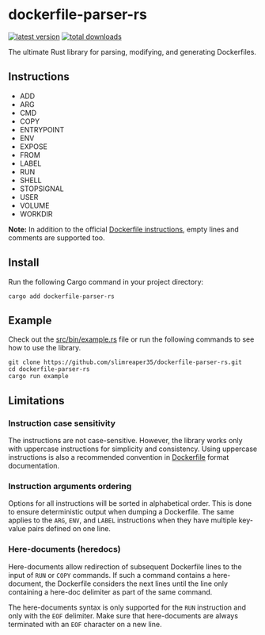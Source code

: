 # dockerfile-parser-rs

[![latest version](https://img.shields.io/crates/v/dockerfile-parser-rs)](https://crates.io/crates/dockerfile-parser-rs)
[![total downloads](https://img.shields.io/crates/d/dockerfile-parser-rs)](https://crates.io/crates/dockerfile-parser-rs)

The ultimate Rust library for parsing, modifying, and generating Dockerfiles.

## Instructions

- ADD
- ARG
- CMD
- COPY
- ENTRYPOINT
- ENV
- EXPOSE
- FROM
- LABEL
- RUN
- SHELL
- STOPSIGNAL
- USER
- VOLUME
- WORKDIR

**Note:** In addition to the official
[Dockerfile instructions](https://docs.docker.com/reference/dockerfile/#overview), empty lines and
comments are supported too.

## Install

Run the following Cargo command in your project directory:

```shell
cargo add dockerfile-parser-rs
```

## Example

Check out the [src/bin/example.rs](src/bin/example.rs) file or run the following commands to see how
to use the library.

```shell
git clone https://github.com/slimreaper35/dockerfile-parser-rs.git
cd dockerfile-parser-rs
cargo run example
```

## Limitations

### Instruction case sensitivity

The instructions are not case-sensitive. However, the library works only with uppercase instructions
for simplicity and consistency. Using uppercase instructions is also a recommended convention in
[Dockerfile](https://docs.docker.com/reference/dockerfile/#format) format documentation.

### Instruction arguments ordering

Options for all instructions will be sorted in alphabetical order. This is done to ensure
deterministic output when dumping a Dockerfile. The same applies to the `ARG`, `ENV`, and `LABEL`
instructions when they have multiple key-value pairs defined on one line.

### Here-documents (heredocs)

Here-documents allow redirection of subsequent Dockerfile lines to the input of `RUN` or `COPY`
commands. If such a command contains a here-document, the Dockerfile considers the next lines until
the line only containing a here-doc delimiter as part of the same command.

The here-documents syntax is only supported for the `RUN` instruction and only with the `EOF`
delimiter. Make sure that here-documents are always terminated with an `EOF` character on a new
line.
